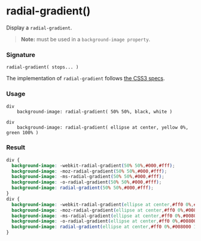# radial-gradient()

Display a `radial-gradient`.

> **Note:** must be used in a `background-image property`.

### Signature

`radial-gradient( stops... )`

The implementation of `radial-gradient` follows [the CSS3 specs](https://developer.mozilla.org/en-US/docs/Web/CSS/radial-gradient).

### Usage

```stylus
div
    background-image: radial-gradient( 50% 50%, black, white )

div
    background-image: radial-gradient( ellipse at center, yellow 0%, green 100% )    
```

### Result

```css
div {
  background-image: -webkit-radial-gradient(50% 50%,#000,#fff);
  background-image: -moz-radial-gradient(50% 50%,#000,#fff);
  background-image: -ms-radial-gradient(50% 50%,#000,#fff);
  background-image: -o-radial-gradient(50% 50%,#000,#fff);
  background-image: radial-gradient(50% 50%,#000,#fff);
}
div {
  background-image: -webkit-radial-gradient(ellipse at center,#ff0 0%,#008000 100%);
  background-image: -moz-radial-gradient(ellipse at center,#ff0 0%,#008000 100%);
  background-image: -ms-radial-gradient(ellipse at center,#ff0 0%,#008000 100%);
  background-image: -o-radial-gradient(ellipse at center,#ff0 0%,#008000 100%);
  background-image: radial-gradient(ellipse at center,#ff0 0%,#008000 100%);
}
```

